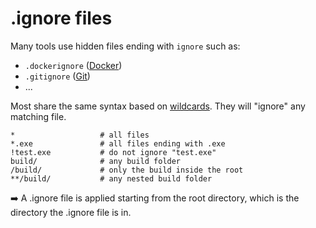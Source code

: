 # .ignore files

<div class="row row-cols-md-2"><div>

Many tools use hidden files ending with `ignore` such as:

* `.dockerignore` ([Docker](https://docs.docker.com/engine/reference/builder/#dockerignore-file))
* `.gitignore` ([Git](https://git-scm.com/docs/gitignore))
* ...

Most share the same syntax based on [wildcards](/operating-systems/linux/knowledge/index.md#glob-patterns). They will "ignore" any matching file.
</div><div>

```yaml!
*                   # all files
*.exe               # all files ending with .exe
!test.exe           # do not ignore "test.exe"
build/              # any build folder
/build/             # only the build inside the root
**/build/           # any nested build folder
```

➡️ A .ignore file is applied starting from the root directory, which is the directory the .ignore file is in.
</div></div>